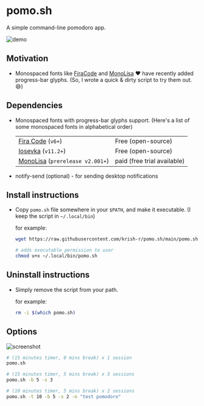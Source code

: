 # pomo.sh

A simple command-line pomodoro app.

![demo][demo]

## Motivation

- Monospaced fonts like [FiraCode][firacode] and [MonoLisa][monolisa] :heart: have recently added progress-bar glyphs. (So, I wrote a quick & dirty script to try them out. 😄)

## Dependencies

- Monospaced fonts with progress-bar glyphs support. (Here's a list of some monospaced fonts in alphabetical order)

    |                                              |                             |
    | -------------------------------------------- | --------------------------- |
    | [Fira Code][firacode] (`v6+`)                | Free (open-source)          |
    | [Iosevka][iosevka] (`v11.2+`)                | Free (open-source)          |
    | [MonoLisa][monolisa] (`prerelease v2.001+`) | paid (free trial available) |

- notify-send (optional) - for sending desktop notifications

## Install instructions

- Copy `pomo.sh` file somewhere in your `$PATH`, and make it executable. (I keep the script in `~/.local/bin`)

    for example:

    ```sh
    wget https://raw.githubusercontent.com/krish-r/pomo.sh/main/pomo.sh -O ~/.local/bin/pomo.sh

    # adds executable permission to user
    chmod u+x ~/.local/bin/pomo.sh
    ```

## Uninstall instructions

- Simply remove the script from your path.

    for example:

    ```sh
    rm -i $(which pomo.sh)
    ```

## Options

![screenshot][screenshot]

```sh
# (15 minutes timer, 0 mins break) x 1 session
pomo.sh

# (15 minutes timer, 5 mins break) x 3 sessions
pomo.sh -b 5 -s 3

# (10 minutes timer, 5 mins break) x 2 sessions
pomo.sh -t 10 -b 5 -s 2 -n "test pomodoro"
```

[screenshot]: https://user-images.githubusercontent.com/54745129/204151412-cb4ad5be-74b7-4e9f-b804-9ea8418db317.png
[demo]: https://user-images.githubusercontent.com/54745129/204151236-e87048f4-ccd5-4471-92f0-d6cda0e8b86c.gif
[firacode]: https://github.com/tonsky/FiraCode/
[monolisa]: https://www.monolisa.dev/
[iosevka]: https://github.com/be5invis/Iosevka/

